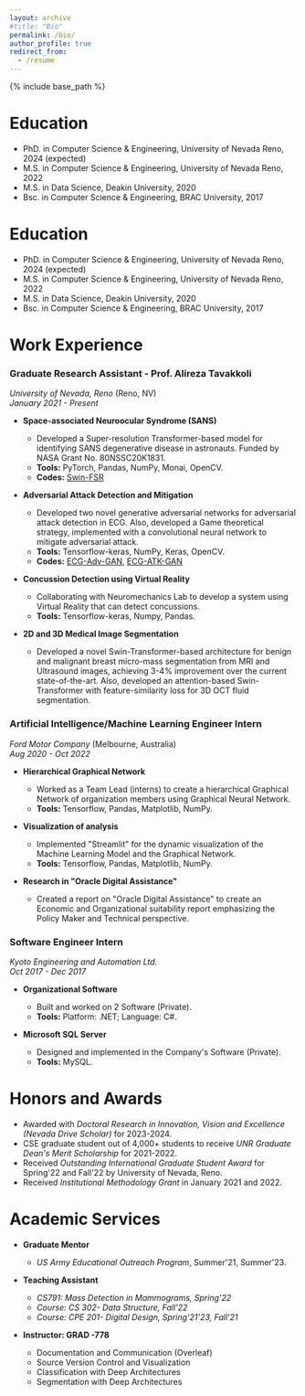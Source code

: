 ```yaml
---
layout: archive
#title: "Bio"
permalink: /bio/
author_profile: true
redirect_from:
  - /resume
---
```


{% include base_path %}

Education
======
* PhD. in Computer Science & Engineering, University of Nevada Reno, 2024 (expected)
* M.S. in Computer Science & Engineering, University of Nevada Reno, 2022
* M.S. in Data Science, Deakin University, 2020
* Bsc. in Computer Science & Engineering, BRAC University, 2017

Education
======
* PhD. in Computer Science & Engineering, University of Nevada Reno, 2024 (expected)
* M.S. in Computer Science & Engineering, University of Nevada Reno, 2022
* M.S. in Data Science, Deakin University, 2020
* Bsc. in Computer Science & Engineering, BRAC University, 2017

Work Experience
======

### Graduate Research Assistant - Prof. Alireza Tavakkoli
*University of Nevada, Reno* (Reno, NV)  
*January 2021 - Present*

- **Space-associated Neuroocular Syndrome (SANS)**
  - Developed a Super-resolution Transformer-based model for identifying SANS degenerative disease in astronauts. Funded by NASA Grant No. 80NSSC20K1831.
  - **Tools:** PyTorch, Pandas, NumPy, Monai, OpenCV.
  - **Codes:** [Swin-FSR](https://github.com/FarihaHossain/SwinFSR)

- **Adversarial Attack Detection and Mitigation**
  - Developed two novel generative adversarial networks for adversarial attack detection in ECG. Also, developed a Game theoretical strategy, implemented with a convolutional neural network to mitigate adversarial attack.
  - **Tools:** Tensorflow-keras, NumPy, Keras, OpenCV.
  - **Codes:** [ECG-Adv-GAN](https://github.com/FarihaHossain/ECG-Adv-GAN), [ECG-ATK-GAN](https://github.com/FarihaHossain/ECG-ATK-GAN)

- **Concussion Detection using Virtual Reality**
  - Collaborating with Neuromechanics Lab to develop a system using Virtual Reality that can detect concussions.
  - **Tools:** Tensorflow-keras, Numpy, Pandas.

- **2D and 3D Medical Image Segmentation**
  - Developed a novel Swin-Transformer-based architecture for benign and malignant breast micro-mass segmentation from MRI and Ultrasound images, achieving 3-4% improvement over the current state-of-the-art. Also, developed an attention-based Swin-Transformer with feature-similarity loss for 3D OCT fluid segmentation.

### Artificial Intelligence/Machine Learning Engineer Intern
*Ford Motor Company* (Melbourne, Australia)  
*Aug 2020 - Oct 2022*

- **Hierarchical Graphical Network**
  - Worked as a Team Lead (interns) to create a hierarchical Graphical Network of organization members using Graphical Neural Network.
  - **Tools:** Tensorflow, Pandas, Matplotlib, NumPy.

- **Visualization of analysis**
  - Implemented "Streamlit" for the dynamic visualization of the Machine Learning Model and the Graphical Network.
  - **Tools:** Tensorflow, Pandas, Matplotlib, NumPy.

- **Research in "Oracle Digital Assistance"**
  - Created a report on "Oracle Digital Assistance" to create an Economic and Organizational suitability report emphasizing the Policy Maker and Technical perspective.

### Software Engineer Intern
*Kyoto Engineering and Automation Ltd.*  
*Oct 2017 - Dec 2017*

- **Organizational Software**
  - Built and worked on 2 Software (Private).
  - **Tools:** Platform: .NET; Language: C#.

- **Microsoft SQL Server**
  - Designed and implemented in the Company's Software (Private).
  - **Tools:** MySQL.



Honors and Awards
======

- Awarded with *Doctoral Research in Innovation, Vision and Excellence (Nevada Drive Scholar)* for 2023-2024.
- CSE graduate student out of 4,000+ students to receive *UNR Graduate Dean's Merit Scholarship* for 2021-2022.
- Received *Outstanding International Graduate Student Award* for Spring'22 and Fall'22 by University of Nevada, Reno.
- Received *Institutional Methodology Grant* in January 2021 and 2022.

Academic Services
======

- **Graduate Mentor**
  - *US Army Educational Outreach Program*, Summer'21, Summer'23.

- **Teaching Assistant**
  - *CS791: Mass Detection in Mammograms, Spring'22*
  - *Course: CS 302- Data Structure, Fall'22*
  - *Course: CPE 201- Digital Design, Spring'21'23, Fall'21*

- **Instructor: GRAD -778**
  - Documentation and Communication (Overleaf)
  - Source Version Control and Visualization
  - Classification with Deep Architectures
  - Segmentation with Deep Architectures

<!---

Online Certificates
=====
  * [Deep Learning Specialization,](https://www.coursera.org/account/accomplishments/specialization/NM9SMAJW9USM) deeplearning.ai
  * [Introduction to Data Science,](https://www.coursera.org/account/accomplishments/verify/XYQ25BJD9PA6) University of Michigan
  * [Applied Machine Learning in Python,](https://www.coursera.org/account/accomplishments/verify/LS77LUGT2WBK) University of Michigan


Voluntary Academic Duties
======
* **Reviewer**
  * IEEE Transaction on Medical Imaging
  * Medical Physics
  * Translational Vision Science & Technology
  * Biomedical Optics Express
  * 32nd British Machine Vision Virtual Conference (BMVC 2021)
  * Winter Conference on  Applications of Computer Vision (WACV 2022)
  * Winter Conference on  Applications of Computer Vision (WACV 2021)
  * 31st British Machine Vision Virtual Conference (BMVC 2020)

* **External Reviewer**
  * Sensors
  * International Conference on Robotics and Automation (ICRA 2019)

* **Mentor** June 2020 - August 2020
  * Research & Engineering Apprenticeship Program
  * US Army Educational Outreach Program.

* **Student Orgranizer**
  * 14th International Symposium on Visual Computing (ISVC) 2019

Countries visited (World)
===================
<iframe src="https://www.google.com/maps/d/embed?mid=14QlaGA9XWxLp-_7S_NxesmRvouCKec2g" width="640" height="480"></iframe>

States visited (Inside USA)
=====================
<iframe src="https://www.google.com/maps/d/embed?mid=1n_JHvjW-8TZIGU1UFSMssBHt0zeGC13n" width="640" height="480"></iframe>
-->
